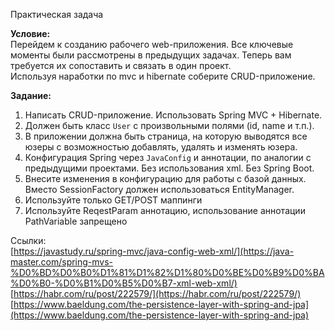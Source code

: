 Практическая задача

**Условие:**  
Перейдем к созданию рабочего web-приложения. Все ключевые моменты были рассмотрены в предыдущих задачах. Теперь вам требуется их сопоставить и связать в один проект.  
Используя наработки по mvc и hibernate соберите CRUD-приложение.

**Задание:**  
1. Написать CRUD-приложение. Использовать Spring MVC + Hibernate.  
2. Должен быть класс `User` с произвольными полями (id, name и т.п.).  
3. В приложении должна быть страница, на которую выводятся все юзеры с возможностью добавлять, удалять и изменять юзера.  
4. Конфигурация Spring через `JavaConfig` и аннотации, по аналогии с предыдущими проектами. Без использования xml. Без Spring Boot.  
5. Внесите изменения в конфигурацию для работы с базой данных. Вместо SessionFactory должен использоваться EntityManager.  
6. Используйте только GET/POST маппинги  
7. Используйте ReqestParam аннотацию, использование аннотации PathVariable запрещено

Ссылки:  
[https://javastudy.ru/spring-mvc/java-config-web-xml/](https://java-master.com/spring-mvs-%D0%BD%D0%B0%D1%81%D1%82%D1%80%D0%BE%D0%B9%D0%BA%D0%B0-%D0%B1%D0%B5%D0%B7-xml-web-xml/)  
[https://habr.com/ru/post/222579/](https://habr.com/ru/post/222579/)  
[https://www.baeldung.com/the-persistence-layer-with-spring-and-jpa](https://www.baeldung.com/the-persistence-layer-with-spring-and-jpa)
